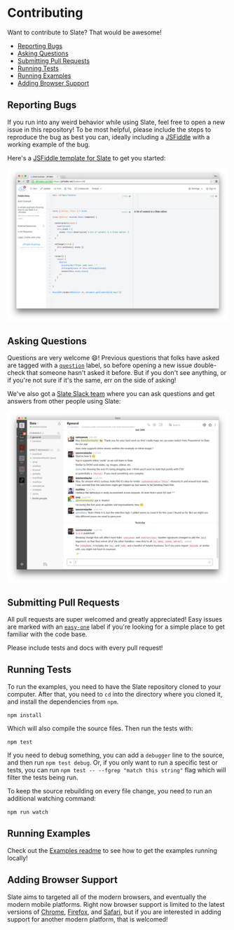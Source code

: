 
# Contributing

Want to contribute to Slate? That would be awesome!

- [Reporting Bugs](#reporting-bugs)
- [Asking Questions](#asking-questions)
- [Submitting Pull Requests](#submitting-pull-requests)
- [Running Tests](#running-tests)
- [Running Examples](#running-examples)
- [Adding Browser Support](#adding-browser-support)


## Reporting Bugs

If you run into any weird behavior while using Slate, feel free to open a new issue in this repository! To be most helpful, please include the steps to reproduce the bug as best you can, ideally including a [JSFiddle](https://jsfiddle.net/2zokvrvt/7/) with a working example of the bug.

Here's a [JSFiddle template for Slate](https://jsfiddle.net/2zokvrvt/7/) to get you started:

[![](./docs/images/jsfiddle.png)](https://jsfiddle.net/2zokvrvt/7/)


## Asking Questions

Questions are very welcome :smile:! Previous questions that folks have asked are tagged with a [`question`](https://github.com/ianstormtaylor/slate/issues?q=is%3Aissue+is%3Aclosed+label%3Aquestion) label, so before opening a new issue double-check that someone hasn't asked it before. But if you don't see anything, or if you're not sure if it's the same, err on the side of asking!

We've also got a [Slate Slack team](https://slate-slack.herokuapp.com) where you can ask questions and get answers from other people using Slate:

[![](./docs/images/slack.png)](https://slate-slack.herokuapp.com)


## Submitting Pull Requests

All pull requests are super welcomed and greatly appreciated! Easy issues are marked with an [`easy-one`](https://github.com/ianstormtaylor/slate/issues?q=is%3Aopen+is%3Aissue+label%3Aeasy-one) label if you're looking for a simple place to get familiar with the code base.

Please include tests and docs with every pull request!


## Running Tests

To run the examples, you need to have the Slate repository cloned to your computer. After that, you need to `cd` into the directory where you cloned it, and install the dependencies from `npm`.

```
npm install
```

Which will also compile the source files. Then run the tests with:

```
npm test
```

If you need to debug something, you can add a `debugger` line to the source, and then run `npm test debug`. Or, if you only want to run a specific test or tests, you can run `npm test -- --fgrep "match this string"` flag which will filter the tests being run.

To keep the source rebuilding on every file change, you need to run an additional watching command:

```
npm run watch
```


## Running Examples

Check out the [Examples readme](./examples) to see how to get the examples running locally!


## Adding Browser Support

Slate aims to targeted all of the modern browsers, and eventually the modern mobile platforms. Right now browser support is limited to the latest versions of [Chrome](https://www.google.com/chrome/browser/desktop/), [Firefox](https://www.mozilla.org/en-US/firefox/new/), and [Safari](http://www.apple.com/safari/), but if you are interested in adding support for another modern platform, that is welcomed!



